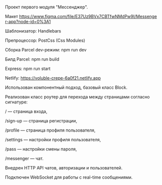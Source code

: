 Проект первого модуля "Мессенджер".

Макет https://www.figma.com/file/E37Uz9BVx7CBTfwNMdPw9I/Messenger-app?node-id=0%3A1

Шаблонизатор: Handlebars

Препроцессор: PostCss (Css Modules)

Сборка Parcel dev-режим: npm run dev

Билд Parcel: npm run build

Express: npm run start

Netlify: https://voluble-crepe-6a0f21.netlify.app

Использован компонентный подход, базовый класс Block.

Реализован класс роутер для перехода между страницами согласно сигнатуре:

/ — страница входа,

/sign-up — страница регистрации,

/profile —  страница профиля пользователя,

/settings —  настройки профиля пользователя,

/pass —  настройки смены пароля,

/messenger — чат.

Внедрен HTTP API чатов, авторизации и пользователей.

Подключен WebSocket для работы с real-time сообщениями.

